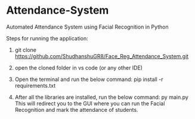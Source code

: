 # Attendance-System
Automated Attendance System using Facial Recognition in Python

Steps for running the application:
1. git clone https://github.com/ShudhanshuGR8/Face_Reg_Attendance_System.git
2. open the cloned folder in vs code (or any other IDE)
3. Open the terminal and run the below command:
   pip install -r requirements.txt

4. After all the libraries are installed, run the below command:
   py main.py
This will redirect you to the GUI where you can run the Facial Recognition and mark the attendance of students.   
